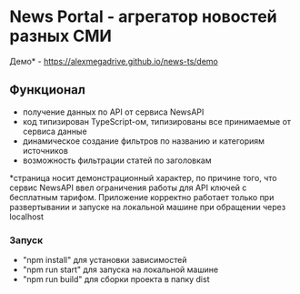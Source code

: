 # News Portal - агрегатор новостей разных СМИ

Демо* - https://alexmegadrive.github.io/news-ts/demo

## Функционал
- получение данных по API от сервиса NewsAPI
- код типизирован TypeScript-ом, типизированы все принимаемые от сервиса данные
- динамическое создание фильтров по названию и категориям источников
- возможность фильтрации статей по заголовкам

*страница носит демонстрационный характер, по причине того, что сервис NewsAPI ввел ограничения работы для API ключей с бесплатным тарифом. Приложение корректно работает только при развертывании и запуске на локальной машине при обращении через localhost


### Запуск
- "npm install" для установки зависимостей
- "npm run start" для запуска на локальной машине
- "npm run build" для сборки проекта в папку dist
